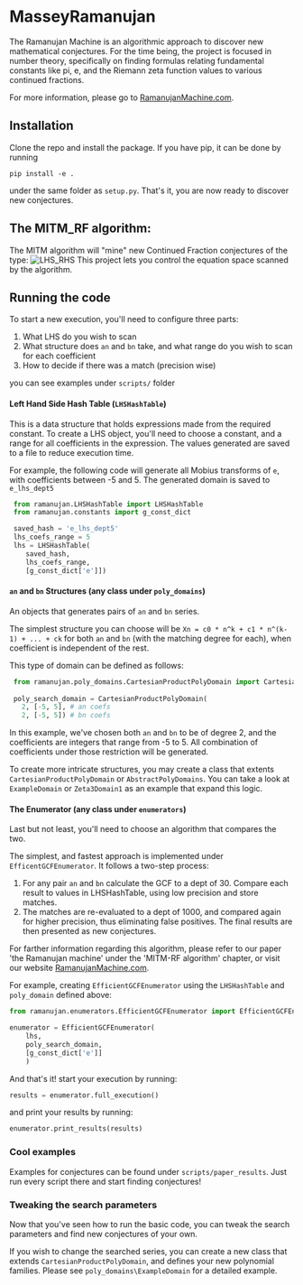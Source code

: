# MasseyRamanujan

The Ramanujan Machine is an algorithmic approach to discover new mathematical conjectures. For the time being, the 
project is focused in number theory, specifically on finding formulas relating fundamental constants like pi, e, and 
the Riemann zeta function values to various continued fractions.

For more information, please go to [RamanujanMachine.com](https://www.RamanujanMachine.com).

## Installation

Clone the repo and install the package. If you have pip, it can be done by running
```
pip install -e .
```
under the same folder as `setup.py`. That's it, you are now ready to discover new conjectures.

## The MITM_RF algorithm: 
The MITM algorithm will "mine" new Continued Fraction conjectures of the type:
![LHS_RHS](images/LHS_RHS.png)
This project lets you control the equation space scanned by the algorithm.

## Running the code

To start a new execution, you'll need to configure three parts:
1. What LHS do you wish to scan
2. What structure does `an` and `bn` take, and what range do you wish to scan for each coefficient
3. How to decide if there was a match (precision wise) 

you can see examples under `scripts/` folder

#### Left Hand Side Hash Table (`LHSHashTable`) 
This is a data structure that holds expressions made from the required constant.
To create a LHS object, you'll need to choose a constant, and a range for all coefficients in the expression.
The values generated are saved to a file to reduce execution time.

For example, the following code will generate all Mobius transforms of `e`, with coefficients between -5 and 5.
The generated domain is saved to `e_lhs_dept5`
```python
 from ramanujan.LHSHashTable import LHSHashTable
 from ramanujan.constants import g_const_dict

 saved_hash = 'e_lhs_dept5'
 lhs_coefs_range = 5
 lhs = LHSHashTable(
    saved_hash,
    lhs_coefs_range,
    [g_const_dict['e']])
```

#### `an` and `bn` Structures (any class under `poly_domains`) 
An objects that generates pairs of `an` and `bn` series.

The simplest structure you can choose will be `Xn = c0 * n^k + c1 * n^(k-1) + ... + ck` for both `an` and `bn` (with the
matching degree for each), when coefficient is independent of the rest. 

This type of domain can be defined as follows:
 ```python
  from ramanujan.poly_domains.CartesianProductPolyDomain import CartesianProductPolyDomain
  
  poly_search_domain = CartesianProductPolyDomain(
    2, [-5, 5], # an coefs
    2, [-5, 5]) # bn coefs
```
In this example, we've chosen both `an` and `bn` to be of degree 2, and the coefficients are integers that range from
-5 to 5. All combination of coefficients under those restriction will be generated.

To create more intricate structures, you may create a class that extents `CartesianProductPolyDomain` or 
`AbstractPolyDomains`. You can take a look at `ExampleDomain` or `Zeta3Domain1` as an example that expand this logic.

#### The Enumerator (any class under `enumerators`)
Last but not least, you'll need to choose an algorithm that compares the two. 

The simplest, and fastest approach is implemented under `EfficentGCFEnumerator`. It follows a two-step process:
1. For any pair `an` and `bn` calculate the GCF to a dept of 30. Compare each result to values in LHSHashTable, using 
   low precision and store matches.
2. The matches are re-evaluated to a dept of 1000, and compared again for higher precision, thus eliminating false 
   positives. The final results are then presented as new conjectures.
   
For farther information regarding this algorithm, please refer to our paper 'the Ramanujan machine' under 
the 'MITM-RF algorithm' chapter, or visit our website [RamanujanMachine.com](https://www.RamanujanMachine.com).

For example, creating `EfficientGCFEnumerator` using the `LHSHashTable` and `poly_domain` defined above:
```python
from ramanujan.enumerators.EfficientGCFEnumerator import EfficientGCFEnumerator

enumerator = EfficientGCFEnumerator(
    lhs,
    poly_search_domain,
    [g_const_dict['e']]
    )
```

And that's it! start your execution by running:
```python
results = enumerator.full_execution()
```
and print your results by running:
```python
enumerator.print_results(results)
```

### Cool examples
Examples for conjectures can be found under `scripts/paper_results`. Just run every script there and start finding
conjectures!

### Tweaking the search parameters

Now that you've seen how to run the basic code, you can tweak the search parameters and find new conjectures of your own.

If you wish to change the searched series, you can create a new class that extends `CartesianProductPolyDomain`,
and defines your new polynomial families. Please see `poly_domains\ExampleDomain` for a detailed example.
